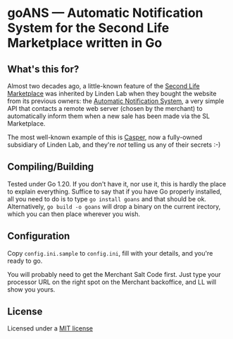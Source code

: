 goANS — Automatic Notification System for the Second Life Marketplace written in Go
===================================================================================

## What's this for?

Almost two decades ago, a little-known feature of the [Second Life Marketplace](https://marketplace.secondlife.com) was inherited by Linden Lab when they bought the website from its previous owners: the [Automatic Notification System](https://wiki.secondlife.com/wiki/Direct_Delivery_and_Automatic_Notification_System), a very simple API that contacts a remote web server (chosen by the merchant) to automatically inform them when a new sale has been made via the SL Marketplace.

The most well-known example of this is [Casper](https://casperdns.com/), now a fully-owned subsidiary of Linden Lab, and they're _not_ telling us any of their secrets :-)

## Compiling/Building

Tested under Go 1.20. If you don't have it, nor use it, this is hardly the place to explain everything. Suffice to say that if you have Go properly installed, all you need to do is to type `go install goans` and that should be ok. Alternatively, `go build -o goans` will drop a binary on the current irectory, which you can then place wherever you wish.

## Configuration

Copy `config.ini.sample` to `config.ini`, fill with your details, and you're ready to go.

You will probably need to get the Merchant Salt Code first. Just type your processor URL on the right spot on the Merchant backoffice, and LL will show you yours.

## License

Licensed under a [MIT license](https://gwyneth-llewelyn.mit-license.org/)